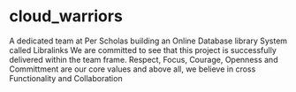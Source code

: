 # cloud_warriors
A dedicated team at Per Scholas building an Online Database library System called Libralinks
We are committed to see that this project is successfully delivered within the team frame. 
Respect, Focus, Courage, Openness and Committment are our core values and above all, we believe in cross Functionality and Collaboration
